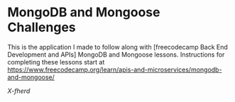 # MongoDB and Mongoose Challenges

This is the application I made to follow along with [freecodecamp Back End Development and APIs] MongoDB and Mongoose lessons. Instructions for completing these lessons start at https://www.freecodecamp.org/learn/apis-and-microservices/mongodb-and-mongoose/

*X-fherd*
